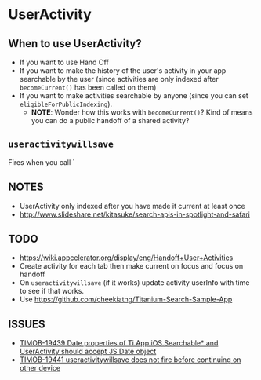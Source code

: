 # UserActivity

## When to use UserActivity?

* If you want to use Hand Off
* If you want to make the history of the user's activity in your app searchable by the user (since activities are only indexed after `becomeCurrent()` has been called on them)
* If you want to make activities searchable by anyone (since you can set `eligibleForPublicIndexing`).
	* **NOTE**: Wonder how this works with `becomeCurrent()`? Kind of means you can do a public handoff of a shared activity?

## `useractivitywillsave`
Fires when you call `

## NOTES
* UserActivity only indexed after you have made it current at least once
* http://www.slideshare.net/kitasuke/search-apis-in-spotlight-and-safari

## TODO
* https://wiki.appcelerator.org/display/eng/Handoff+User+Activities
* Create activity for each tab then make current on focus and focus on handoff
* On `useractivitywillsave` (if it works) update activity userInfo with time to see if that works.
* Use https://github.com/cheekiatng/Titanium-Search-Sample-App

## ISSUES
* [TIMOB-19439 Date properties of Ti.App.iOS.Searchable* and UserActivity should accept JS Date object](https://jira.appcelerator.org/browse/TIMOB-19439)
* [TIMOB-19441
useractivitywillsave does not fire before continuing on other device](https://jira.appcelerator.org/browse/TIMOB-19441)

